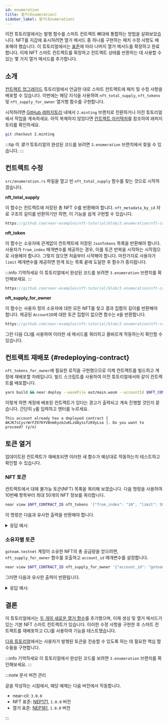 ```yaml
---
id: enumeration
title: 열거(Enumeration)
sidebar_label: 열거(Enumeration)
---
```


이전 튜토리얼에서는 발행 함수를 스마트 컨트랙트 뼈대에 통합하는 방법을 살펴보았습니다. NFT를 지갑에 표시하려면 열거 메서드 중 하나를 구현하는 패치 수정 사항도 배포해야 했습니다. 이 튜토리얼에서는 [표준](https://nomicon.io/Standards/Tokens/NonFungibleToken/Enumeration)에 따라 나머지 열거 메서드를 확장하고 완료합니다. 이제 NFT 스마트 컨트랙트를 확장하고 컨트랙트 상태를 반환하는 데 사용할 수 있는 몇 가지 열거 메서드를 추가합니다.

## 소개

[컨트랙트 업그레이드](/tutorials/nfts/upgrade-contract/) 튜토리얼에서 언급한 대로 스마트 컨트랙트에 패치 및 수정 사항을 배포할 수 있습니다. 이번에는 해당 지식을 사용하여 `nft_total_supply`, `nft_tokens` 및 `nft_supply_for_owner` 열거형 함수를 구현합니다.

시작하려면 [GitHub 레퍼지토리](https://github.com/near-examples/nft-tutorial/) 내에서 `2.minting` 브랜치로 전환하거나 이전 튜토리얼에서 작업을 계속하세요. 아직 복제하지 않았다면 [컨트랙트 아키텍처](/tutorials/nfts/skeleton#building-the-skeleton)를 참조하여 레퍼지토리를 확인하세요.

```bash
git checkout 2.minting
```

:::tip 이 _열거_ 튜토리얼의 완성된 코드를 보려면 `3.enumeration` 브랜치에서 찾을 수 있습니다. :::

## 컨트랙트 수정

`src/enumeration.rs` 파일을 열고 빈 `nft_total_supply` 함수를 찾는 것으로 시작하겠습니다.

**nft_total_supply**

이 함수는 컨트랙트에 저장된 총 NFT 수를 반환해야 합니다. `nft_metadata_by_id` 자료 구조의 길이를 반환하기만 하면, 이 기능을 쉽게 구현할 수 있습니다.

```rust reference
https://github.com/near-examples/nft-tutorial/blob/3.enumeration/nft-contract/src/enumeration.rs#L5-L9
```

**nft_token**

이 함수는 소유자에 관계없이 컨트랙트에 저장된 `JsonTokens` 목록을 반환해야 합니다. 사용자가 `from_index` 매개변수를 제공하는 경우, 이를 토큰 반복을 시작하는 시작점으로 사용해야 합니다. 그렇지 않으면 처음부터 시작해야 합니다. 마찬가지로 사용자가 `limit` 매개변수를 제공하면 한계 또는 목록 끝에 도달한 후 함수가 중지됩니다.

:::info 기억하세요 이 튜토리얼에서 완성된 코드를 보려면 `3.enumeration` 브랜치를 확인해보세요. :::

```rust reference
https://github.com/near-examples/nft-tutorial/blob/3.enumeration/nft-contract/src/enumeration.rs#L11-L27
```

**nft_supply_for_owner**

이 함수는 사용자 정의 소유자에 대한 모든 NFT를 찾고 결과 집합의 길이를 반환해야 합니다. 제공된 `AccountID`에 대한 토큰 집합이 없으면 함수는 `0`을 반환합니다.

```rust reference
https://github.com/near-examples/nft-tutorial/blob/3.enumeration/nft-contract/src/enumeration.rs#L28-L43
```

그런 다음 CLI를 사용하여 이러한 새 메서드를 쿼리하고 올바르게 작동하는지 확인할 수 있습니다.

## 컨트랙트 재배포 {#redeploying-contract}

`nft_tokens_for_owner`에 필요한 로직을 구현했으므로 이제 컨트랙트를 빌드하고 계정에 재배포할 차례입니다. 빌드 스크립트를 사용하여 이전 튜토리얼에서와 같이 컨트랙트를 배포합니다.

```bash
yarn build && near deploy --wasmFile out/main.wasm --accountId $NFT_CONTRACT_ID
```

이렇게 하면 계정에 배포된 컨트랙트가 있다는 경고가 출력되고 계속 진행할 것인지 묻습니다. 간단히 `y`를 입력하고 엔터를 누르세요.

```
This account already has a deployed contract [ AKJK7sCysrWrFZ976YVBnm6yzmJuKLzdAyssfzK9yLsa ]. Do you want to proceed? (y/n)
```

## 토큰 열거

업데이트된 컨트랙트가 재배포되면 이러한 새 함수가 예상대로 작동하는지 테스트하고 확인할 수 있습니다.

### NFT 토큰

컨트랙트에서 대체 불가능 토큰(NFT) 목록을 쿼리해 보겠습니다. 다음 명령을 사용하여 10번째 항목부터 최대 50개의 NFT 정보를 쿼리합니다.

```bash
near view $NFT_CONTRACT_ID nft_tokens '{"from_index": "10", "limit": 50}'
```

이 명령은 다음과 유사한 출력을 반환해야 합니다.

<details>
<summary>응답 예시: </summary>
<p>

```json
[]
```

</p>
</details>

### 소유자별 토큰

`goteam.testnet` 계정이 소유한 NFT의 총 공급량을 얻으려면, `nft_supply_for_owner` 함수를 호출하고 `account_id` 매개변수를 설정합니다.

```bash
near view $NFT_CONTRACT_ID nft_supply_for_owner '{"account_id": "goteam.testnet"}'
```

그러면 다음과 유사한 출력이 반환됩니다.

<details>
<summary>응답 예시: </summary>
<p>

```json
0
```

</p>
</details>

## 결론

이 튜토리얼에서는 [두 개의 새로운 열거 함수](/tutorials/nfts/enumeration#modifications-to-the-contract)를 추가했으며, 이제 생성 및 열거 메서드가 있는 기본 NFT 스마트 컨트랙트가 있습니다. 이러한 수정 사항을 구현한 후 스마트 컨트랙트를 재배포하고 CLI를 사용하여 기능을 테스트했습니다.

[다음 튜토리얼](/tutorials/nfts/core)에서는 사용자가 발행된 토큰을 전송할 수 있도록 하는 데 필요한 핵심 함수들을 구현합니다.

:::info 기억하세요 이 튜토리얼에서 완성된 코드를 보려면 `3.enumeration` 브랜치를 확인해보세요. :::

:::note 문서 버전 관리

글을 작성하는 시점에서, 해당 예제는 다음 버전에서 작동합니다.

- near-cli: `3.0.0`
- NFT 표준: [NEP171](https://nomicon.io/Standards/Tokens/NonFungibleToken/Core), `1.0.0` 버전
- 열거 표준: [NEP181](https://nomicon.io/Standards/Tokens/NonFungibleToken/Enumeration), `1.0.0` 버전

:::
